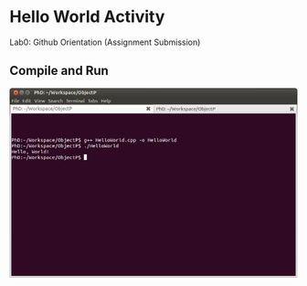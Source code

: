 # Hello World Activity

Lab0: Github Orientation (Assignment Submission)

## Compile and Run

![piktyur](screenshot_001.png)
